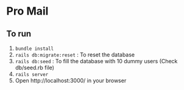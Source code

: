 # Pro Mail

## To run

1. `bundle install`
2. `rails db:migrate:reset` : To reset the database
3. `rails db:seed` : To fill the database with 10 dummy users (Check db/seed.rb file)
4. `rails server`
5. Open http://localhost:3000/ in your browser

